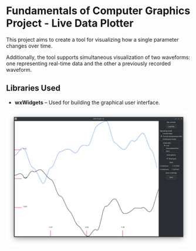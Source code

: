 # Fundamentals of Computer Graphics Project - Live Data Plotter

This project aims to create a tool for visualizing how a single parameter changes over time.  

Additionally, the tool supports simultaneous visualization of two waveforms: one representing real-time data and the other a previously recorded waveform.

## Libraries Used
- **wxWidgets** – Used for building the graphical user interface.

![GFK](images/GFK.png)